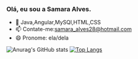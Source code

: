 ### Olá, eu sou a Samara Alves.


- 🌱 Java,Angular,MySQl,HTML,CSS
- 📫 Contate-me:samara_alves28@hotmail.com
- 😄 Pronome: ela/dela


![Anurag's GitHub stats](https://github-readme-stats.vercel.app/api?username=Samara-Alves&show_icons=true&theme=cobalt)
[![Top Langs](https://github-readme-stats.vercel.app/api/top-langs/?username=Samara-Alves&layout=compact&theme=cobalt)](https://github.com/Samara-Alves/github-readme-stats)
